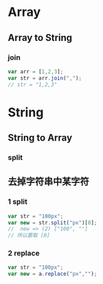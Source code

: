 # Array
## Array to String
### join
```javascript
var arr = [1,2,3];
var str = arr.join(",");
// str = "1,2,3"
```



# String
## String to Array
### split


## 去掉字符串中某字符

### 1 split

```javascript
var str = "100px";
var new = str.split("px")[0];
//  new => (2) ["100", ""]
// 所以要取 [0]
```

### 2 replace

```javascript
var str = "100px";
var new = a.replace("px","");
```


